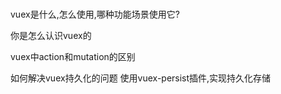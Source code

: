 ###
vuex是什么,怎么使用,哪种功能场景使用它?

你是怎么认识vuex的

vuex中action和mutation的区别

如何解决vuex持久化的问题
使用vuex-persist插件,实现持久化存储

